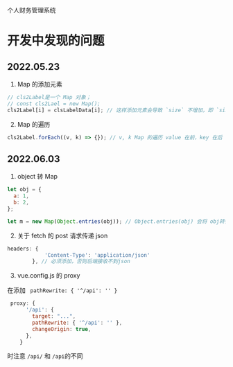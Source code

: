 个人财务管理系统

# 开发中发现的问题

## 2022.05.23

1. Map 的添加元素

```js
// cls2Label是一个 Map 对象；
// const cls2Lael = new Map();
cls2Label[i] = clsLabelData[i]; // 这样添加元素会导致 `size` 不增加，即 `size=0`，进而导致无法遍历此 map 得到键值对。
```

2. Map 的遍历

```js
cls2Label.forEach((v, k) => {}); // v, k Map 的遍历 value 在前，key 在后
```

## 2022.06.03

1. object 转 Map

```js
let obj = {
  a: 1,
  b: 2,
};

let m = new Map(Object.entries(obj)); // Object.entries(obj) 会将 obj转化为[[key, value], ...]的形式
```

2. 关于 fetch 的 post 请求传递 json

```js
headers: {
            'Content-Type': 'application/json'
        }, // 必须添加，否则后端接收不到json
```

3. vue.config.js 的 proxy

在添加 ` pathRewrite: { '^/api': '' }`

```js
 proxy: {
      '/api': {
        target: "...",
        pathRewrite: { '^/api': '' },
        changeOrigin: true,
      },
    }
```

时注意 `/api/` 和 `/api`的不同
